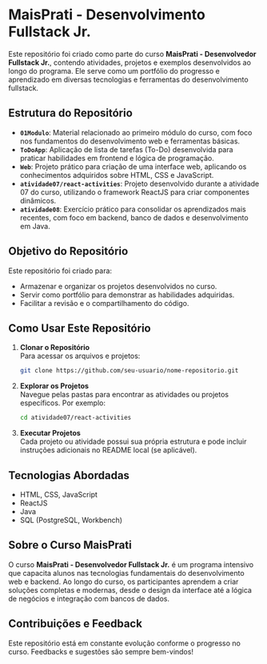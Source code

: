 # MaisPrati - Desenvolvimento Fullstack Jr.

Este repositório foi criado como parte do curso **MaisPrati - Desenvolvedor Fullstack Jr.**, contendo atividades, projetos e exemplos desenvolvidos ao longo do programa. Ele serve como um portfólio do progresso e aprendizado em diversas tecnologias e ferramentas do desenvolvimento fullstack.

## Estrutura do Repositório

- **`01Modulo`**: Material relacionado ao primeiro módulo do curso, com foco nos fundamentos do desenvolvimento web e ferramentas básicas.
- **`ToDoApp`**: Aplicação de lista de tarefas (To-Do) desenvolvida para praticar habilidades em frontend e lógica de programação.
- **`Web`**: Projeto prático para criação de uma interface web, aplicando os conhecimentos adquiridos sobre HTML, CSS e JavaScript.
- **`atividade07/react-activities`**: Projeto desenvolvido durante a atividade 07 do curso, utilizando o framework ReactJS para criar componentes dinâmicos.
- **`atividade08`**: Exercício prático para consolidar os aprendizados mais recentes, com foco em backend, banco de dados e desenvolvimento em Java.

## Objetivo do Repositório

Este repositório foi criado para:
- Armazenar e organizar os projetos desenvolvidos no curso.
- Servir como portfólio para demonstrar as habilidades adquiridas.
- Facilitar a revisão e o compartilhamento do código.

## Como Usar Este Repositório

1. **Clonar o Repositório**  
   Para acessar os arquivos e projetos:
   ```bash
   git clone https://github.com/seu-usuario/nome-repositorio.git
   ```

2. **Explorar os Projetos**  
   Navegue pelas pastas para encontrar as atividades ou projetos específicos. Por exemplo:
   ```bash
   cd atividade07/react-activities
   ```

3. **Executar Projetos**  
   Cada projeto ou atividade possui sua própria estrutura e pode incluir instruções adicionais no README local (se aplicável).

## Tecnologias Abordadas

- HTML, CSS, JavaScript
- ReactJS
- Java
- SQL (PostgreSQL, Workbench)

## Sobre o Curso MaisPrati

O curso **MaisPrati - Desenvolvedor Fullstack Jr.** é um programa intensivo que capacita alunos nas tecnologias fundamentais do desenvolvimento web e backend. Ao longo do curso, os participantes aprendem a criar soluções completas e modernas, desde o design da interface até a lógica de negócios e integração com bancos de dados.

## Contribuições e Feedback

Este repositório está em constante evolução conforme o progresso no curso. Feedbacks e sugestões são sempre bem-vindos!
